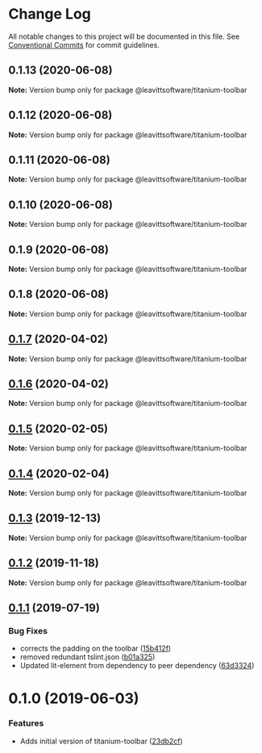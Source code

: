 # Change Log

All notable changes to this project will be documented in this file.
See [Conventional Commits](https://conventionalcommits.org) for commit guidelines.

## 0.1.13 (2020-06-08)

**Note:** Version bump only for package @leavittsoftware/titanium-toolbar





## 0.1.12 (2020-06-08)

**Note:** Version bump only for package @leavittsoftware/titanium-toolbar





## 0.1.11 (2020-06-08)

**Note:** Version bump only for package @leavittsoftware/titanium-toolbar





## 0.1.10 (2020-06-08)

**Note:** Version bump only for package @leavittsoftware/titanium-toolbar





## 0.1.9 (2020-06-08)

**Note:** Version bump only for package @leavittsoftware/titanium-toolbar





## 0.1.8 (2020-06-08)

**Note:** Version bump only for package @leavittsoftware/titanium-toolbar





## [0.1.7](https://github.com/LeavittSoftware/titanium-elements/compare/@leavittsoftware/titanium-toolbar@0.1.6...@leavittsoftware/titanium-toolbar@0.1.7) (2020-04-02)

**Note:** Version bump only for package @leavittsoftware/titanium-toolbar





## [0.1.6](https://github.com/LeavittSoftware/titanium-elements/compare/@leavittsoftware/titanium-toolbar@0.1.5...@leavittsoftware/titanium-toolbar@0.1.6) (2020-04-02)

**Note:** Version bump only for package @leavittsoftware/titanium-toolbar





## [0.1.5](https://github.com/LeavittSoftware/titanium-elements/compare/@leavittsoftware/titanium-toolbar@0.1.4...@leavittsoftware/titanium-toolbar@0.1.5) (2020-02-05)

**Note:** Version bump only for package @leavittsoftware/titanium-toolbar





## [0.1.4](https://github.com/LeavittSoftware/titanium-elements/compare/@leavittsoftware/titanium-toolbar@0.1.3...@leavittsoftware/titanium-toolbar@0.1.4) (2020-02-04)

**Note:** Version bump only for package @leavittsoftware/titanium-toolbar





## [0.1.3](https://github.com/LeavittSoftware/titanium-elements/compare/@leavittsoftware/titanium-toolbar@0.1.2...@leavittsoftware/titanium-toolbar@0.1.3) (2019-12-13)

**Note:** Version bump only for package @leavittsoftware/titanium-toolbar





## [0.1.2](https://github.com/LeavittSoftware/titanium-elements/compare/@leavittsoftware/titanium-toolbar@0.1.1...@leavittsoftware/titanium-toolbar@0.1.2) (2019-11-18)

**Note:** Version bump only for package @leavittsoftware/titanium-toolbar





## [0.1.1](https://github.com/LeavittSoftware/titanium-elements/compare/@leavittsoftware/titanium-toolbar@0.1.0...@leavittsoftware/titanium-toolbar@0.1.1) (2019-07-19)


### Bug Fixes

* corrects the padding on the toolbar ([15b412f](https://github.com/LeavittSoftware/titanium-elements/commit/15b412f))
* removed redundant tslint.json ([b01a325](https://github.com/LeavittSoftware/titanium-elements/commit/b01a325))
* Updated lit-element from dependency to peer dependency ([63d3324](https://github.com/LeavittSoftware/titanium-elements/commit/63d3324))





# 0.1.0 (2019-06-03)


### Features

* Adds initial version of titanium-toolbar ([23db2cf](https://github.com/LeavittSoftware/titanium-elements/commit/23db2cf))
